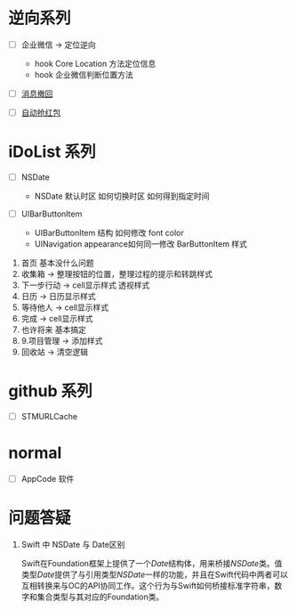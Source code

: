 # 逆向系列

- [ ] 企业微信 -> 定位逆向 
	
	* hook Core Location 方法定位信息
	* hook 企业微信判断位置方法

- [ ] [消息撤回](http://yulingtianxia.com/blog/2016/05/06/Let-your-WeChat-for-Mac-never-revoke-messages/)
- [ ] [自动抢红包](http://www.jianshu.com/p/189afbe3b429)

# iDoList 系列
- [ ] NSDate
	
	* NSDate 默认时区  如何切换时区 如何得到指定时间

- [ ] UIBarButtonItem
	
	*  UIBarButtonItem 结构 如何修改 font color
	*  UINavigation appearance如何同一修改 BarButtonItem 样式
	 
1. 首页 基本没什么问题
2. 收集箱 ->  整理按钮的位置，整理过程的提示和转跳样式
3. 下一步行动 -> cell显示样式 透视样式
4. 日历 -> 日历显示样式
5. 等待他人 -> cell显示样式
6. 完成 -> cell显示样式
7. 也许将来  基本搞定
8. 9.项目管理 -> 添加样式
10. 回收站 -> 清空逻辑
	 
	 
# github 系列

- [ ] STMURLCache

# normal

- [ ] AppCode 软件


# 问题答疑 
1. Swift 中 NSDate 与 Date区别

	Swift在Foundation框架上提供了一个*Date*结构体，用来桥接*NSDate*类。值类型*Date*提供了与引用类型*NSDate*一样的功能，并且在Swift代码中两者可以互相转换来与OC的API协同工作。这个行为与Swift如何桥接标准字符串，数字和集合类型与其对应的Foundation类。

